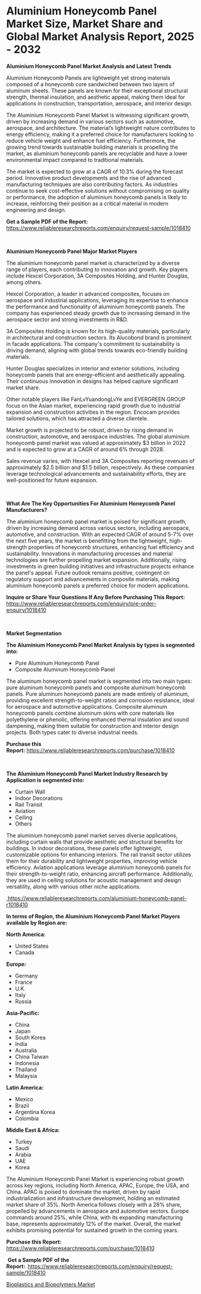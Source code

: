 <p><h1>Aluminium Honeycomb Panel Market Size, Market Share and Global Market Analysis Report, 2025 - 2032</h1></p><p><strong>Aluminium Honeycomb Panel Market Analysis and Latest Trends</strong></p>
<p><p>Aluminium Honeycomb Panels are lightweight yet strong materials composed of a honeycomb core sandwiched between two layers of aluminum sheets. These panels are known for their exceptional structural strength, thermal insulation, and aesthetic appeal, making them ideal for applications in construction, transportation, aerospace, and interior design.</p><p>The Aluminium Honeycomb Panel Market is witnessing significant growth, driven by increasing demand in various sectors such as automotive, aerospace, and architecture. The material’s lightweight nature contributes to energy efficiency, making it a preferred choice for manufacturers looking to reduce vehicle weight and enhance fuel efficiency. Furthermore, the growing trend towards sustainable building materials is propelling the market, as aluminium honeycomb panels are recyclable and have a lower environmental impact compared to traditional materials.</p><p>The market is expected to grow at a CAGR of 10.3% during the forecast period. Innovative product developments and the rise of advanced manufacturing techniques are also contributing factors. As industries continue to seek cost-effective solutions without compromising on quality or performance, the adoption of aluminium honeycomb panels is likely to increase, reinforcing their position as a critical material in modern engineering and design.</p></p>
<p><strong>Get a Sample PDF of the Report:&nbsp;</strong> <a href="https://www.reliableresearchreports.com/enquiry/request-sample/1018410?utm_campaign=3131&utm_medium=2&utm_source=Github&utm_content=ia&utm_term=02042025&utm_id=aluminium-honeycomb-panel">https://www.reliableresearchreports.com/enquiry/request-sample/1018410</a></p>
<p>&nbsp;</p>
<p><strong>Aluminium Honeycomb Panel Major Market Players</strong></p>
<p><p>The aluminium honeycomb panel market is characterized by a diverse range of players, each contributing to innovation and growth. Key players include Hexcel Corporation, 3A Composites Holding, and Hunter Douglas, among others. </p><p>Hexcel Corporation, a leader in advanced composites, focuses on aerospace and industrial applications, leveraging its expertise to enhance the performance and functionality of aluminium honeycomb panels. The company has experienced steady growth due to increasing demand in the aerospace sector and strong investments in R&D.</p><p>3A Composites Holding is known for its high-quality materials, particularly in architectural and construction sectors. Its Alucobond brand is prominent in facade applications. The company's commitment to sustainability is driving demand, aligning with global trends towards eco-friendly building materials. </p><p>Hunter Douglas specializes in interior and exterior solutions, including honeycomb panels that are energy-efficient and aesthetically appealing. Their continuous innovation in designs has helped capture significant market share.</p><p>Other notable players like FanLvYuandongLvYe and EVERGREEN GROUP focus on the Asian market, experiencing rapid growth due to industrial expansion and construction activities in the region. Encocam provides tailored solutions, which has attracted a diverse clientele.</p><p>Market growth is projected to be robust, driven by rising demand in construction, automotive, and aerospace industries. The global aluminium honeycomb panel market was valued at approximately $3 billion in 2022 and is expected to grow at a CAGR of around 6% through 2028.</p><p>Sales revenue varies, with Hexcel and 3A Composites reporting revenues of approximately $2.5 billion and $1.5 billion, respectively. As these companies leverage technological advancements and sustainability efforts, they are well-positioned for future expansion.</p></p>
<p>&nbsp;</p>
<p><strong>What Are The Key Opportunities For Aluminium Honeycomb Panel Manufacturers?</strong></p>
<p><p>The aluminium honeycomb panel market is poised for significant growth, driven by increasing demand across various sectors, including aerospace, automotive, and construction. With an expected CAGR of around 5-7% over the next five years, the market is benefitting from the lightweight, high-strength properties of honeycomb structures, enhancing fuel efficiency and sustainability. Innovations in manufacturing processes and material technologies are further propelling market expansion. Additionally, rising investments in green building initiatives and infrastructure projects enhance the panel's appeal. Future outlook remains positive, contingent on regulatory support and advancements in composite materials, making aluminium honeycomb panels a preferred choice for modern applications.</p></p>
<p><strong>Inquire or Share Your Questions If Any Before Purchasing This Report:</strong> <a href="https://www.reliableresearchreports.com/enquiry/pre-order-enquiry/1018410?utm_campaign=3131&utm_medium=2&utm_source=Github&utm_content=ia&utm_term=02042025&utm_id=aluminium-honeycomb-panel">https://www.reliableresearchreports.com/enquiry/pre-order-enquiry/1018410</a></p>
<p>&nbsp;</p>
<p><strong>Market Segmentation</strong></p>
<p><strong>The Aluminium Honeycomb Panel Market Analysis by types is segmented into:</strong></p>
<p><ul><li>Pure Aluminum Honeycomb Panel</li><li>Composite Aluminum Honeycomb Panel</li></ul></p>
<p><p>The aluminum honeycomb panel market is segmented into two main types: pure aluminum honeycomb panels and composite aluminum honeycomb panels. Pure aluminum honeycomb panels are made entirely of aluminum, providing excellent strength-to-weight ratios and corrosion resistance, ideal for aerospace and automotive applications. Composite aluminum honeycomb panels combine aluminum skins with core materials like polyethylene or phenolic, offering enhanced thermal insulation and sound dampening, making them suitable for construction and interior design projects. Both types cater to diverse industrial needs.</p></p>
<p><strong>Purchase this Report:&nbsp;</strong><a href="https://www.reliableresearchreports.com/purchase/1018410?utm_campaign=3131&utm_medium=2&utm_source=Github&utm_content=ia&utm_term=02042025&utm_id=aluminium-honeycomb-panel">https://www.reliableresearchreports.com/purchase/1018410</a></p>
<p>&nbsp;</p>
<p><strong>The Aluminium Honeycomb Panel Market Industry Research by Application is segmented into:</strong></p>
<p><ul><li>Curtain Wall</li><li>Indoor Decorations</li><li>Rail Transit</li><li>Aviation</li><li>Ceiling</li><li>Others</li></ul></p>
<p><p>The aluminium honeycomb panel market serves diverse applications, including curtain walls that provide aesthetic and structural benefits for buildings. In indoor decorations, these panels offer lightweight, customizable options for enhancing interiors. The rail transit sector utilizes them for their durability and lightweight properties, improving vehicle efficiency. Aviation applications leverage aluminium honeycomb panels for their strength-to-weight ratio, enhancing aircraft performance. Additionally, they are used in ceiling solutions for acoustic management and design versatility, along with various other niche applications.</p></p>
<p><a href="https://www.reliableresearchreports.com/aluminium-honeycomb-panel-r1018410?utm_campaign=3131&utm_medium=2&utm_source=Github&utm_content=ia&utm_term=02042025&utm_id=aluminium-honeycomb-panel">&nbsp;https://www.reliableresearchreports.com/aluminium-honeycomb-panel-r1018410</a></p>
<p><strong>In terms of Region, the Aluminium Honeycomb Panel Market Players available by Region are:</strong></p>
<p>
    <p> <strong> North America: </strong>
        <ul>
            <li>United States</li>
            <li>Canada</li>
        </ul>
        </p> 
    <p> <strong> Europe: </strong>
        <ul>
            <li>Germany</li>
            <li>France</li>
            <li>U.K.</li>
            <li>Italy</li>
            <li>Russia</li>
        </ul>
        </p> 
    <p> <strong> Asia-Pacific: </strong>
        <ul>
            <li>China</li>
            <li>Japan</li>
            <li>South Korea</li>
            <li>India</li>
            <li>Australia</li>
            <li>China Taiwan</li>
            <li>Indonesia</li>
            <li>Thailand</li>
            <li>Malaysia</li>
        </ul>
        </p> 
    <p> <strong> Latin America: </strong>
        <ul>
            <li>Mexico</li>
            <li>Brazil</li>
            <li>Argentina Korea</li>
            <li>Colombia</li>
        </ul>
        </p> 
    <p> <strong> Middle East & Africa: </strong>
        <ul>
            <li>Turkey</li>
            <li>Saudi</li>
            <li>Arabia</li>
            <li>UAE</li>
            <li>Korea</li>
        </ul>
    </p>
    </p>
<p><p>The Aluminium Honeycomb Panel Market is experiencing robust growth across key regions, including North America, APAC, Europe, the USA, and China. APAC is poised to dominate the market, driven by rapid industrialization and infrastructure development, holding an estimated market share of 35%. North America follows closely with a 28% share, propelled by advancements in aerospace and automotive sectors. Europe commands around 25%, while China, with its expanding manufacturing base, represents approximately 12% of the market. Overall, the market exhibits promising potential for sustained growth in the coming years.</p></p>
<p><strong>Purchase this Report: </strong><a href="https://www.reliableresearchreports.com/purchase/1018410?utm_campaign=3131&utm_medium=2&utm_source=Github&utm_content=ia&utm_term=02042025&utm_id=aluminium-honeycomb-panel">https://www.reliableresearchreports.com/purchase/1018410</a></p>
<p>&nbsp;<strong>Get a Sample PDF of the Report:&nbsp;&nbsp;</strong><a href="https://www.reliableresearchreports.com/enquiry/request-sample/1018410?utm_campaign=3131&utm_medium=2&utm_source=Github&utm_content=ia&utm_term=02042025&utm_id=aluminium-honeycomb-panel">https://www.reliableresearchreports.com/enquiry/request-sample/1018410</a></p>
<p><strong></strong></p>
<p><p><a href="https://github.com/lefiobakali/Market-Research-Report-List-1/blob/main/bioplastics-and-biopolymers-market.md?utm_campaign=3131&utm_medium=2&utm_source=Github&utm_content=ia&utm_term=02042025&utm_id=aluminium-honeycomb-panel">Bioplastics and Biopolymers Market</a></p></p>